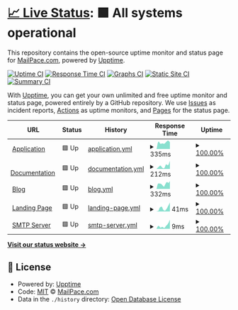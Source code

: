 # [📈 Live Status](https://mailpace.github.io/status): <!--live status--> **🟩 All systems operational**

This repository contains the open-source uptime monitor and status page for [MailPace.com](https://mailpace.com), powered by [Upptime](https://github.com/upptime/upptime).

[![Uptime CI](https://github.com/mailpace/status/workflows/Uptime%20CI/badge.svg)](https://github.com/mailpace/status/actions?query=workflow%3A%22Uptime+CI%22)
[![Response Time CI](https://github.com/mailpace/status/workflows/Response%20Time%20CI/badge.svg)](https://github.com/mailpace/status/actions?query=workflow%3A%22Response+Time+CI%22)
[![Graphs CI](https://github.com/mailpace/status/workflows/Graphs%20CI/badge.svg)](https://github.com/mailpace/status/actions?query=workflow%3A%22Graphs+CI%22)
[![Static Site CI](https://github.com/mailpace/status/workflows/Static%20Site%20CI/badge.svg)](https://github.com/mailpace/status/actions?query=workflow%3A%22Static+Site+CI%22)
[![Summary CI](https://github.com/mailpace/status/workflows/Summary%20CI/badge.svg)](https://github.com/mailpace/status/actions?query=workflow%3A%22Summary+CI%22)

With [Upptime](https://upptime.js.org), you can get your own unlimited and free uptime monitor and status page, powered entirely by a GitHub repository. We use [Issues](https://github.com/mailpace/status/issues) as incident reports, [Actions](https://github.com/mailpace/status/actions) as uptime monitors, and [Pages](https://mailpace.github.io/status) for the status page.

<!--start: status pages-->
<!-- This summary is generated by Upptime (https://github.com/upptime/upptime) -->
<!-- Do not edit this manually, your changes will be overwritten -->
<!-- prettier-ignore -->
| URL | Status | History | Response Time | Uptime |
| --- | ------ | ------- | ------------- | ------ |
| <img alt="" src="https://icons.duckduckgo.com/ip3/app.mailpace.com.ico" height="13"> [Application](https://app.mailpace.com/health) | 🟩 Up | [application.yml](https://github.com/mailpace/status/commits/HEAD/history/application.yml) | <details><summary><img alt="Response time graph" src="./graphs/application/response-time-week.png" height="20"> 335ms</summary><br><a href="https://status.mailpace.com/history/application"><img alt="Response time 348" src="https://img.shields.io/endpoint?url=https%3A%2F%2Fraw.githubusercontent.com%2Fmailpace%2Fstatus%2FHEAD%2Fapi%2Fapplication%2Fresponse-time.json"></a><br><a href="https://status.mailpace.com/history/application"><img alt="24-hour response time 244" src="https://img.shields.io/endpoint?url=https%3A%2F%2Fraw.githubusercontent.com%2Fmailpace%2Fstatus%2FHEAD%2Fapi%2Fapplication%2Fresponse-time-day.json"></a><br><a href="https://status.mailpace.com/history/application"><img alt="7-day response time 335" src="https://img.shields.io/endpoint?url=https%3A%2F%2Fraw.githubusercontent.com%2Fmailpace%2Fstatus%2FHEAD%2Fapi%2Fapplication%2Fresponse-time-week.json"></a><br><a href="https://status.mailpace.com/history/application"><img alt="30-day response time 351" src="https://img.shields.io/endpoint?url=https%3A%2F%2Fraw.githubusercontent.com%2Fmailpace%2Fstatus%2FHEAD%2Fapi%2Fapplication%2Fresponse-time-month.json"></a><br><a href="https://status.mailpace.com/history/application"><img alt="1-year response time 357" src="https://img.shields.io/endpoint?url=https%3A%2F%2Fraw.githubusercontent.com%2Fmailpace%2Fstatus%2FHEAD%2Fapi%2Fapplication%2Fresponse-time-year.json"></a></details> | <details><summary><a href="https://status.mailpace.com/history/application">100.00%</a></summary><a href="https://status.mailpace.com/history/application"><img alt="All-time uptime 99.97%" src="https://img.shields.io/endpoint?url=https%3A%2F%2Fraw.githubusercontent.com%2Fmailpace%2Fstatus%2FHEAD%2Fapi%2Fapplication%2Fuptime.json"></a><br><a href="https://status.mailpace.com/history/application"><img alt="24-hour uptime 100.00%" src="https://img.shields.io/endpoint?url=https%3A%2F%2Fraw.githubusercontent.com%2Fmailpace%2Fstatus%2FHEAD%2Fapi%2Fapplication%2Fuptime-day.json"></a><br><a href="https://status.mailpace.com/history/application"><img alt="7-day uptime 100.00%" src="https://img.shields.io/endpoint?url=https%3A%2F%2Fraw.githubusercontent.com%2Fmailpace%2Fstatus%2FHEAD%2Fapi%2Fapplication%2Fuptime-week.json"></a><br><a href="https://status.mailpace.com/history/application"><img alt="30-day uptime 99.81%" src="https://img.shields.io/endpoint?url=https%3A%2F%2Fraw.githubusercontent.com%2Fmailpace%2Fstatus%2FHEAD%2Fapi%2Fapplication%2Fuptime-month.json"></a><br><a href="https://status.mailpace.com/history/application"><img alt="1-year uptime 99.95%" src="https://img.shields.io/endpoint?url=https%3A%2F%2Fraw.githubusercontent.com%2Fmailpace%2Fstatus%2FHEAD%2Fapi%2Fapplication%2Fuptime-year.json"></a></details>
| <img alt="" src="https://icons.duckduckgo.com/ip3/docs.mailpace.com.ico" height="13"> [Documentation](https://docs.mailpace.com) | 🟩 Up | [documentation.yml](https://github.com/mailpace/status/commits/HEAD/history/documentation.yml) | <details><summary><img alt="Response time graph" src="./graphs/documentation/response-time-week.png" height="20"> 212ms</summary><br><a href="https://status.mailpace.com/history/documentation"><img alt="Response time 169" src="https://img.shields.io/endpoint?url=https%3A%2F%2Fraw.githubusercontent.com%2Fmailpace%2Fstatus%2FHEAD%2Fapi%2Fdocumentation%2Fresponse-time.json"></a><br><a href="https://status.mailpace.com/history/documentation"><img alt="24-hour response time 90" src="https://img.shields.io/endpoint?url=https%3A%2F%2Fraw.githubusercontent.com%2Fmailpace%2Fstatus%2FHEAD%2Fapi%2Fdocumentation%2Fresponse-time-day.json"></a><br><a href="https://status.mailpace.com/history/documentation"><img alt="7-day response time 212" src="https://img.shields.io/endpoint?url=https%3A%2F%2Fraw.githubusercontent.com%2Fmailpace%2Fstatus%2FHEAD%2Fapi%2Fdocumentation%2Fresponse-time-week.json"></a><br><a href="https://status.mailpace.com/history/documentation"><img alt="30-day response time 226" src="https://img.shields.io/endpoint?url=https%3A%2F%2Fraw.githubusercontent.com%2Fmailpace%2Fstatus%2FHEAD%2Fapi%2Fdocumentation%2Fresponse-time-month.json"></a><br><a href="https://status.mailpace.com/history/documentation"><img alt="1-year response time 178" src="https://img.shields.io/endpoint?url=https%3A%2F%2Fraw.githubusercontent.com%2Fmailpace%2Fstatus%2FHEAD%2Fapi%2Fdocumentation%2Fresponse-time-year.json"></a></details> | <details><summary><a href="https://status.mailpace.com/history/documentation">100.00%</a></summary><a href="https://status.mailpace.com/history/documentation"><img alt="All-time uptime 100.00%" src="https://img.shields.io/endpoint?url=https%3A%2F%2Fraw.githubusercontent.com%2Fmailpace%2Fstatus%2FHEAD%2Fapi%2Fdocumentation%2Fuptime.json"></a><br><a href="https://status.mailpace.com/history/documentation"><img alt="24-hour uptime 100.00%" src="https://img.shields.io/endpoint?url=https%3A%2F%2Fraw.githubusercontent.com%2Fmailpace%2Fstatus%2FHEAD%2Fapi%2Fdocumentation%2Fuptime-day.json"></a><br><a href="https://status.mailpace.com/history/documentation"><img alt="7-day uptime 100.00%" src="https://img.shields.io/endpoint?url=https%3A%2F%2Fraw.githubusercontent.com%2Fmailpace%2Fstatus%2FHEAD%2Fapi%2Fdocumentation%2Fuptime-week.json"></a><br><a href="https://status.mailpace.com/history/documentation"><img alt="30-day uptime 100.00%" src="https://img.shields.io/endpoint?url=https%3A%2F%2Fraw.githubusercontent.com%2Fmailpace%2Fstatus%2FHEAD%2Fapi%2Fdocumentation%2Fuptime-month.json"></a><br><a href="https://status.mailpace.com/history/documentation"><img alt="1-year uptime 100.00%" src="https://img.shields.io/endpoint?url=https%3A%2F%2Fraw.githubusercontent.com%2Fmailpace%2Fstatus%2FHEAD%2Fapi%2Fdocumentation%2Fuptime-year.json"></a></details>
| <img alt="" src="https://icons.duckduckgo.com/ip3/blog.mailpace.com.ico" height="13"> [Blog](https://blog.mailpace.com) | 🟩 Up | [blog.yml](https://github.com/mailpace/status/commits/HEAD/history/blog.yml) | <details><summary><img alt="Response time graph" src="./graphs/blog/response-time-week.png" height="20"> 332ms</summary><br><a href="https://status.mailpace.com/history/blog"><img alt="Response time 240" src="https://img.shields.io/endpoint?url=https%3A%2F%2Fraw.githubusercontent.com%2Fmailpace%2Fstatus%2FHEAD%2Fapi%2Fblog%2Fresponse-time.json"></a><br><a href="https://status.mailpace.com/history/blog"><img alt="24-hour response time 241" src="https://img.shields.io/endpoint?url=https%3A%2F%2Fraw.githubusercontent.com%2Fmailpace%2Fstatus%2FHEAD%2Fapi%2Fblog%2Fresponse-time-day.json"></a><br><a href="https://status.mailpace.com/history/blog"><img alt="7-day response time 332" src="https://img.shields.io/endpoint?url=https%3A%2F%2Fraw.githubusercontent.com%2Fmailpace%2Fstatus%2FHEAD%2Fapi%2Fblog%2Fresponse-time-week.json"></a><br><a href="https://status.mailpace.com/history/blog"><img alt="30-day response time 366" src="https://img.shields.io/endpoint?url=https%3A%2F%2Fraw.githubusercontent.com%2Fmailpace%2Fstatus%2FHEAD%2Fapi%2Fblog%2Fresponse-time-month.json"></a><br><a href="https://status.mailpace.com/history/blog"><img alt="1-year response time 272" src="https://img.shields.io/endpoint?url=https%3A%2F%2Fraw.githubusercontent.com%2Fmailpace%2Fstatus%2FHEAD%2Fapi%2Fblog%2Fresponse-time-year.json"></a></details> | <details><summary><a href="https://status.mailpace.com/history/blog">100.00%</a></summary><a href="https://status.mailpace.com/history/blog"><img alt="All-time uptime 100.00%" src="https://img.shields.io/endpoint?url=https%3A%2F%2Fraw.githubusercontent.com%2Fmailpace%2Fstatus%2FHEAD%2Fapi%2Fblog%2Fuptime.json"></a><br><a href="https://status.mailpace.com/history/blog"><img alt="24-hour uptime 100.00%" src="https://img.shields.io/endpoint?url=https%3A%2F%2Fraw.githubusercontent.com%2Fmailpace%2Fstatus%2FHEAD%2Fapi%2Fblog%2Fuptime-day.json"></a><br><a href="https://status.mailpace.com/history/blog"><img alt="7-day uptime 100.00%" src="https://img.shields.io/endpoint?url=https%3A%2F%2Fraw.githubusercontent.com%2Fmailpace%2Fstatus%2FHEAD%2Fapi%2Fblog%2Fuptime-week.json"></a><br><a href="https://status.mailpace.com/history/blog"><img alt="30-day uptime 100.00%" src="https://img.shields.io/endpoint?url=https%3A%2F%2Fraw.githubusercontent.com%2Fmailpace%2Fstatus%2FHEAD%2Fapi%2Fblog%2Fuptime-month.json"></a><br><a href="https://status.mailpace.com/history/blog"><img alt="1-year uptime 100.00%" src="https://img.shields.io/endpoint?url=https%3A%2F%2Fraw.githubusercontent.com%2Fmailpace%2Fstatus%2FHEAD%2Fapi%2Fblog%2Fuptime-year.json"></a></details>
| <img alt="" src="https://icons.duckduckgo.com/ip3/mailpace.com.ico" height="13"> [Landing Page](https://mailpace.com) | 🟩 Up | [landing-page.yml](https://github.com/mailpace/status/commits/HEAD/history/landing-page.yml) | <details><summary><img alt="Response time graph" src="./graphs/landing-page/response-time-week.png" height="20"> 41ms</summary><br><a href="https://status.mailpace.com/history/landing-page"><img alt="Response time 83" src="https://img.shields.io/endpoint?url=https%3A%2F%2Fraw.githubusercontent.com%2Fmailpace%2Fstatus%2FHEAD%2Fapi%2Flanding-page%2Fresponse-time.json"></a><br><a href="https://status.mailpace.com/history/landing-page"><img alt="24-hour response time 15" src="https://img.shields.io/endpoint?url=https%3A%2F%2Fraw.githubusercontent.com%2Fmailpace%2Fstatus%2FHEAD%2Fapi%2Flanding-page%2Fresponse-time-day.json"></a><br><a href="https://status.mailpace.com/history/landing-page"><img alt="7-day response time 41" src="https://img.shields.io/endpoint?url=https%3A%2F%2Fraw.githubusercontent.com%2Fmailpace%2Fstatus%2FHEAD%2Fapi%2Flanding-page%2Fresponse-time-week.json"></a><br><a href="https://status.mailpace.com/history/landing-page"><img alt="30-day response time 60" src="https://img.shields.io/endpoint?url=https%3A%2F%2Fraw.githubusercontent.com%2Fmailpace%2Fstatus%2FHEAD%2Fapi%2Flanding-page%2Fresponse-time-month.json"></a><br><a href="https://status.mailpace.com/history/landing-page"><img alt="1-year response time 73" src="https://img.shields.io/endpoint?url=https%3A%2F%2Fraw.githubusercontent.com%2Fmailpace%2Fstatus%2FHEAD%2Fapi%2Flanding-page%2Fresponse-time-year.json"></a></details> | <details><summary><a href="https://status.mailpace.com/history/landing-page">100.00%</a></summary><a href="https://status.mailpace.com/history/landing-page"><img alt="All-time uptime 99.98%" src="https://img.shields.io/endpoint?url=https%3A%2F%2Fraw.githubusercontent.com%2Fmailpace%2Fstatus%2FHEAD%2Fapi%2Flanding-page%2Fuptime.json"></a><br><a href="https://status.mailpace.com/history/landing-page"><img alt="24-hour uptime 100.00%" src="https://img.shields.io/endpoint?url=https%3A%2F%2Fraw.githubusercontent.com%2Fmailpace%2Fstatus%2FHEAD%2Fapi%2Flanding-page%2Fuptime-day.json"></a><br><a href="https://status.mailpace.com/history/landing-page"><img alt="7-day uptime 100.00%" src="https://img.shields.io/endpoint?url=https%3A%2F%2Fraw.githubusercontent.com%2Fmailpace%2Fstatus%2FHEAD%2Fapi%2Flanding-page%2Fuptime-week.json"></a><br><a href="https://status.mailpace.com/history/landing-page"><img alt="30-day uptime 100.00%" src="https://img.shields.io/endpoint?url=https%3A%2F%2Fraw.githubusercontent.com%2Fmailpace%2Fstatus%2FHEAD%2Fapi%2Flanding-page%2Fuptime-month.json"></a><br><a href="https://status.mailpace.com/history/landing-page"><img alt="1-year uptime 99.96%" src="https://img.shields.io/endpoint?url=https%3A%2F%2Fraw.githubusercontent.com%2Fmailpace%2Fstatus%2FHEAD%2Fapi%2Flanding-page%2Fuptime-year.json"></a></details>
| <img alt="" src="https://icons.duckduckgo.com/ip3/null.ico" height="13"> [SMTP Server](smtp.mailpace.com) | 🟩 Up | [smtp-server.yml](https://github.com/mailpace/status/commits/HEAD/history/smtp-server.yml) | <details><summary><img alt="Response time graph" src="./graphs/smtp-server/response-time-week.png" height="20"> 9ms</summary><br><a href="https://status.mailpace.com/history/smtp-server"><img alt="Response time 6" src="https://img.shields.io/endpoint?url=https%3A%2F%2Fraw.githubusercontent.com%2Fmailpace%2Fstatus%2FHEAD%2Fapi%2Fsmtp-server%2Fresponse-time.json"></a><br><a href="https://status.mailpace.com/history/smtp-server"><img alt="24-hour response time 5" src="https://img.shields.io/endpoint?url=https%3A%2F%2Fraw.githubusercontent.com%2Fmailpace%2Fstatus%2FHEAD%2Fapi%2Fsmtp-server%2Fresponse-time-day.json"></a><br><a href="https://status.mailpace.com/history/smtp-server"><img alt="7-day response time 9" src="https://img.shields.io/endpoint?url=https%3A%2F%2Fraw.githubusercontent.com%2Fmailpace%2Fstatus%2FHEAD%2Fapi%2Fsmtp-server%2Fresponse-time-week.json"></a><br><a href="https://status.mailpace.com/history/smtp-server"><img alt="30-day response time 8" src="https://img.shields.io/endpoint?url=https%3A%2F%2Fraw.githubusercontent.com%2Fmailpace%2Fstatus%2FHEAD%2Fapi%2Fsmtp-server%2Fresponse-time-month.json"></a><br><a href="https://status.mailpace.com/history/smtp-server"><img alt="1-year response time 7" src="https://img.shields.io/endpoint?url=https%3A%2F%2Fraw.githubusercontent.com%2Fmailpace%2Fstatus%2FHEAD%2Fapi%2Fsmtp-server%2Fresponse-time-year.json"></a></details> | <details><summary><a href="https://status.mailpace.com/history/smtp-server">100.00%</a></summary><a href="https://status.mailpace.com/history/smtp-server"><img alt="All-time uptime 100.00%" src="https://img.shields.io/endpoint?url=https%3A%2F%2Fraw.githubusercontent.com%2Fmailpace%2Fstatus%2FHEAD%2Fapi%2Fsmtp-server%2Fuptime.json"></a><br><a href="https://status.mailpace.com/history/smtp-server"><img alt="24-hour uptime 100.00%" src="https://img.shields.io/endpoint?url=https%3A%2F%2Fraw.githubusercontent.com%2Fmailpace%2Fstatus%2FHEAD%2Fapi%2Fsmtp-server%2Fuptime-day.json"></a><br><a href="https://status.mailpace.com/history/smtp-server"><img alt="7-day uptime 100.00%" src="https://img.shields.io/endpoint?url=https%3A%2F%2Fraw.githubusercontent.com%2Fmailpace%2Fstatus%2FHEAD%2Fapi%2Fsmtp-server%2Fuptime-week.json"></a><br><a href="https://status.mailpace.com/history/smtp-server"><img alt="30-day uptime 100.00%" src="https://img.shields.io/endpoint?url=https%3A%2F%2Fraw.githubusercontent.com%2Fmailpace%2Fstatus%2FHEAD%2Fapi%2Fsmtp-server%2Fuptime-month.json"></a><br><a href="https://status.mailpace.com/history/smtp-server"><img alt="1-year uptime 100.00%" src="https://img.shields.io/endpoint?url=https%3A%2F%2Fraw.githubusercontent.com%2Fmailpace%2Fstatus%2FHEAD%2Fapi%2Fsmtp-server%2Fuptime-year.json"></a></details>

<!--end: status pages-->

[**Visit our status website →**](https://mailpace.github.io/status)

## 📄 License

- Powered by: [Upptime](https://github.com/upptime/upptime)
- Code: [MIT](./LICENSE) © [MailPace.com](https://mailpace.com)
- Data in the `./history` directory: [Open Database License](https://opendatacommons.org/licenses/odbl/1-0/)
